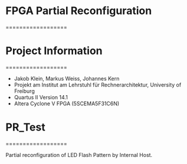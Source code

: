 # FPGA Partial Reconfiguration
==================

# Project Information
==================
* Jakob Klein, Markus Weiss, Johannes Kern
* Projekt am Institut am Lehrstuhl für Rechnerarchitektur, University of Freiburg
* Quartus II Version 14.1
* Altera Cyclone V FPGA (5SCEMA5F31C6N)



# PR_Test
==================

Partial reconfiguration of LED Flash Pattern by Internal Host.
